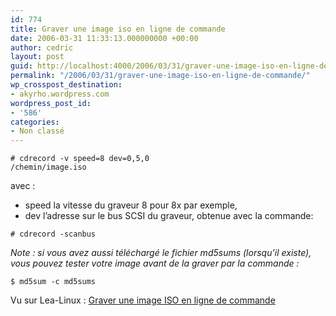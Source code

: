 ```yaml
---
id: 774
title: Graver une image iso en ligne de commande
date: 2006-03-31 11:33:13.000000000 +00:00
author: cedric
layout: post
guid: http://localhost:4000/2006/03/31/graver-une-image-iso-en-ligne-de-commande.html
permalink: "/2006/03/31/graver-une-image-iso-en-ligne-de-commande/"
wp_crosspost_destination:
- akyrho.wordpress.com
wordpress_post_id:
- '586'
categories:
- Non classé
---
```

<code class="highlighter-rouge"># cdrecord -v speed=8 dev=0,5,0 /chemin/image.iso</code>

avec :

  * speed la vitesse du graveur 8 pour 8x par exemple,
  * dev l’adresse sur le bus SCSI du graveur, obtenue avec la commande:

 <code class="highlighter-rouge"># cdrecord -scanbus</code>

_Note : si vous avez aussi téléchargé le fichier md5sums (lorsqu’il existe), vous pouvez tester votre image avant de la graver par la commande :_

<code class="highlighter-rouge">$ md5sum -c md5sums</code>

Vu sur Lea-Linux : [Graver une image ISO en ligne de commande](http://lea-linux.org/cached/index/Trucs:Graver_une_image_ISO.html)